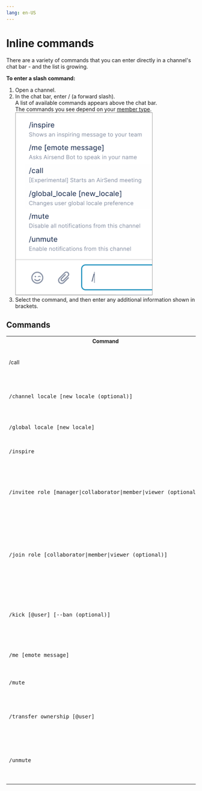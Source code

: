 ```yaml
---
lang: en-US
---
```


# Inline commands

There are a variety of commands that you can enter directly in a channel's chat bar - and the list is growing.

**To enter a slash command:**

1.  Open a channel.
2.  In the chat bar, enter / (a forward slash).  
    A list of available commands appears above the chat bar.   
    The commands you see depend on your [member type](/members/member-types).  
    ![](../assets/commands-and-shortcuts/inline-commands/as-commands-2.png)
3.  Select the command, and then enter any additional information shown in brackets.

## Commands

<table><colgroup><col><col><col></colgroup><tbody><tr><th>Command</th><th>DefinitionS</th><th>Effect</th></tr><tr><td>/call</td><td>Starts an AirSend meeting initiated by you.</td><td><div><p><span><img src="../assets/commands-and-shortcuts/inline-commands/as-meet.png"></span></p></div></td></tr><tr><td><pre>/channel_locale [new locale (optional)]</pre></td><td>Shows the channel locale and optionally, changes it.</td><td><div><p><span><img src="../assets/commands-and-shortcuts/inline-commands/as-locale.png"></span></p></div></td></tr><tr><td><pre>/global_locale [new locale]</pre></td><td>Changes the user's global locale.</td><td><div><p><br></p></div></td></tr><tr><td><pre>/inspire</pre></td><td>Shows an inspiring message.</td><td><div><p><span><img src="../assets/commands-and-shortcuts/inline-commands/as-inspire.png"></span></p></div></td></tr><tr><td><pre>/invitee_role [manager|collaborator|member|viewer (optional)]</pre></td><td>Shows the current default role for users invited to the channel and optionally changes it.</td><td><br></td></tr><tr><td><pre>/join_role [collaborator|member|viewer (optional)]</pre></td><td>Shows the current default role for users who join the channel by public link and optionally, changes it.</td><td><br></td></tr><tr><td><pre>/kick [@user] [--ban (optional)]</pre></td><td>Removes a user from the channel and optionally bans them from re-joining.</td><td><div><p><span><img src="../assets/commands-and-shortcuts/inline-commands/as-kicked.png"></span></p></div></td></tr><tr><td><pre>/me [emote message]</pre></td><td>Message is preceded by your name.</td><td><div><p><span><img src="../assets/commands-and-shortcuts/inline-commands/a-sme.png"></span></p></div></td></tr><tr><td><pre>/mute</pre></td><td>Disables notifications from the channel.</td><td><div><p><span><img src="../assets/commands-and-shortcuts/inline-commands/as-mute-command.png"></span></p></div></td></tr><tr><td><pre>/transfer_ownership [@user]</pre></td><td>Transfers ownership of the channel to the target user.</td><td><div><p><span><img src="../assets/commands-and-shortcuts/inline-commands/as-transfer.png"></span></p></div></td></tr><tr><td><pre>/unmute</pre></td><td>Enables notifications from the channel if they have been disabled.</td><td><div><p><span><img src="../assets/commands-and-shortcuts/inline-commands/as-un-mute.png"></span></p></div></td></tr></tbody></table>